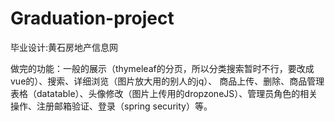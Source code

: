 # Graduation-project
毕业设计:黄石房地产信息网

做完的功能：一般的展示（thymeleaf的分页，所以分类搜索暂时不行，要改成vue的）、搜索、详细浏览（图片放大用的别人的jq）、
商品上传、删除、商品管理表格（datatable）、头像修改（图片上传用的dropzoneJS）、管理员角色的相关操作、注册邮箱验证、登录（spring security）等。
